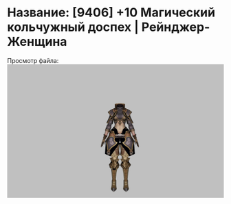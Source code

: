 # Название: [9406] +10 Магический кольчужный доспех | Рейнджер-Женщина

Просмотр файла:
![p030002.png](p030002.png)